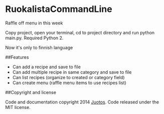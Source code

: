 RuokalistaCommandLine
=====================

Raffle off menu in this week

Copy project, open your terminal, cd to project directory and run python main.py. Required Python 2.

Now it's only to finnish language

##Features

* Can add a recipe and save to file
* Can add multiple recipe in same category and save to file
* Can list recipes (organize to created or category field)
* Can create menu (raffle menu items to use recipes list)

##Copyright and license

Code and documentation copyright 2014 [Juotos](www.juotos.fi). Code released under the MIT license.
